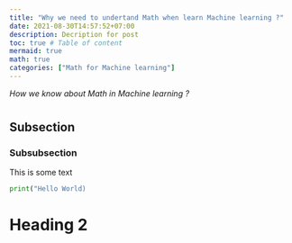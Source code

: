 ```yaml
---
title: "Why we need to undertand Math when learn Machine learning ?"
date: 2021-08-30T14:57:52+07:00
description: Decription for post
toc: true # Table of content
mermaid: true
math: true
categories: ["Math for Machine learning"]
---
```


*How we know about Math in Machine learning ?*



# 

## Subsection 

### Subsubsection

This is some text

```python
print("Hello World)
```

# Heading 2


